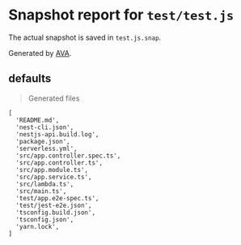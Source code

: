 # Snapshot report for `test/test.js`

The actual snapshot is saved in `test.js.snap`.

Generated by [AVA](https://ava.li).

## defaults

> Generated files

    [
      'README.md',
      'nest-cli.json',
      'nestjs-api.build.log',
      'package.json',
      'serverless.yml',
      'src/app.controller.spec.ts',
      'src/app.controller.ts',
      'src/app.module.ts',
      'src/app.service.ts',
      'src/lambda.ts',
      'src/main.ts',
      'test/app.e2e-spec.ts',
      'test/jest-e2e.json',
      'tsconfig.build.json',
      'tsconfig.json',
      'yarn.lock',
    ]

